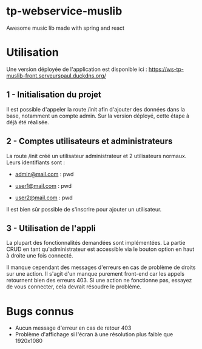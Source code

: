 # tp-webservice-muslib
Awesome music lib made with spring and react

# Utilisation

Une version déployée de l'application est disponible ici : https://ws-tp-muslib-front.serveurspaul.duckdns.org/

## 1 - Initialisation du projet

Il est possible d'appeler la route /init afin d'ajouter des données dans la base, notamment un compte admin.
Sur la version déployé, cette étape à déjà été réalisée.

## 2 - Comptes utilisateurs et administrateurs

La route /init créé un utilisateur administrateur et 2 utilisateurs normaux. Leurs identifiants sont :

- admin@mail.com : pwd

- user1@mail.com : pwd
- user2@mail.com : pwd

Il est bien sûr possible de s'inscrire pour ajouter un utilisateur.


## 3 - Utilisation de l'appli

La plupart des fonctionnalités demandées sont implémentées. La partie CRUD en tant qu'administrateur est accessible via le bouton option en haut à droite une fois connecté.

Il manque cependant des messages d'erreurs en cas de problème de droits sur une action. Il s'agit d'un manque purement front-end car les appels retournent bien des erreurs 403.
Si une action ne fonctionne pas, essayez de vous connecter, cela devrait résoudre le problème.

# Bugs connus

- Aucun message d'erreur en cas de retour 403
- Problème d'affichage si l'écran à une résolution plus faible que 1920x1080